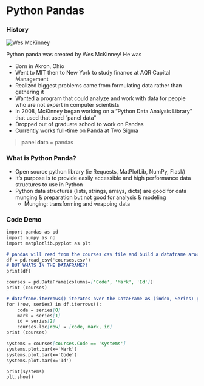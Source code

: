 # Python Pandas

### History
![Wes McKinney](https://avatars1.githubusercontent.com/u/329591?s=400&v=4)

Python panda was created by Wes McKinney! He was
* Born in Akron, Ohio
* Went to MIT then to New York to study finance at AQR Capital Management
* Realized biggest problems came from formulating data rather than gathering it
* Wanted a program that could analyze and work with data for people who are not expert in computer scientists
* In 2008, McKinney began working on a “Python Data Analysis Library” that used that used “panel data” 
* Dropped out of graduate school to work on Pandas
* Currently works full-time on Panda at Two Sigma 
> **pan**el **da**ta = pandas

### What is Python Panda?
* Open source python library (ie Requests, MatPlotLib, NumPy, Flask)
* It’s purpose is to provide easily accessible and high performance data structures to use in Python
* Python data structures (lists, strings, arrays, dicts) are good for data munging & preparation but not good for analysis & modeling
  * Munging: transforming and wrapping data

### Code Demo
```markdown
import pandas as pd
import numpy as np
import matplotlib.pyplot as plt

# pandas will read from the courses csv file and build a dataframe around it
df = pd.read_csv('courses.csv')
# BUT WHATS IN THE DATAFRAME?!
print(df)

courses = pd.DataFrame(columns=['Code', 'Mark', 'Id'])
print (courses)

# dataframe.iterrows() iterates over the DataFrame as (index, Series) pairs
for (row, series) in df.iterrows():
    code = series[0]
    mark = series[1]
    id = series[2]
    courses.loc[row] = [code, mark, id]
print (courses)

systems = courses[courses.Code == 'systems']
systems.plot.bar(x='Mark')
systems.plot.bar(x='Code')
systems.plot.bar(x='Id')

print(systems)
plt.show()

```
